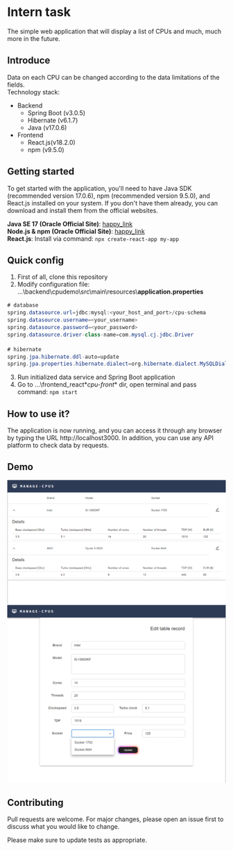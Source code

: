 # Intern task
The simple web application that will display a list of CPUs and much, much more in the future.

## Introduce
Data on each CPU can be changed according to the data limitations of the fields.\
Technology stack:
- Backend 
  - Spring Boot (v3.0.5)
  - Hibernate (v6.1.7)
  - Java (v17.0.6)
- Frontend
  - React.js(v18.2.0)
  - npm (v9.5.0) 

## Getting started
To get started with the application, you'll need to have Java SDK (recommended version 17.0.6), npm (recommended version 9.5.0), and React.js installed on your system. If you don't have them already, you can download and install them from the official websites.

**Java SE 17 (Oracle Official Site)**:
[happy_link](https://www.oracle.com/java/technologies/javase/jdk17-archive-downloads.html)\
**Node.js & npm (Oracle Official Site)**: [happy_link](https://nodejs.org/en)\
**React.js**: Install via command: ```npx create-react-app my-app```

## Quick config
1. First of all, clone this repository
1. Modify configuration file:
...\backend\cpudemo\src\main\resources\\**application.properties**
```java
# database
spring.datasource.url=jdbc:mysql:<your_host_and_port>/cpu-schema
spring.datasource.username=<your_username>
spring.datasource.password=<your_password>
spring.datasource.driver-class-name=com.mysql.cj.jdbc.Driver

# hibernate
spring.jpa.hibernate.ddl-auto=update
spring.jpa.properties.hibernate.dialect=org.hibernate.dialect.MySQLDialect
```
3. Run initialized data service and Spring Boot application
4. Go to ...\frontend_react\**cpu-front** dir, open terminal and pass command: ```npm start```

## How to use it?
The application is now running, and you can access it through any browser by typing the URL http://localhost3000. In addition, you can use any API platform to check data by requests.

## Demo
![Screenshot](screenshot.png)
![Screenshot](screenshot2.png)

## Contributing
Pull requests are welcome. For major changes, please open an issue first
to discuss what you would like to change.

Please make sure to update tests as appropriate.
